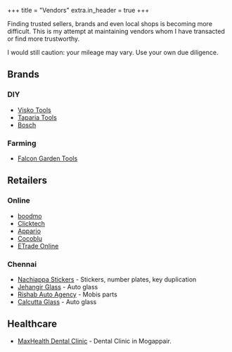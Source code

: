+++
title = "Vendors"
extra.in_header = true
+++

Finding trusted sellers, brands and even local shops is becoming more difficult.
This is my attempt at maintaining vendors whom I have transacted or find more
trustworthy.

I would still caution: your mileage may vary. Use your own due diligence.

## Brands
### DIY
* [Visko Tools](https://www.amazon.in/stores/ViskoTools/Homepage/page/AD0445EC-669F-43E5-B85D-9F635EF225C6?=&_encoding=UTF8&tag=arunkd1305-21&linkCode=ur2&linkId=d24bc7771ed915a9bfdd8bfe1f51decd&camp=3638&creative=24630&ref_=cm_sw_r_cp_ud_ast_store_CVAPZ4T94Z4KTNH1T7G2)
* [Taparia Tools](https://www.amazon.in/s?k=Taparia)
* [Bosch](https://www.amazon.in/stores/Bosch/page/0E93D3A1-983B-4070-A62B-7252FAE13372)
### Farming
* [Falcon Garden Tools](https://www.amazon.in/stores/FALCON/Homepage/page/1BE547AA-D59D-462D-AD7F-D86E28889179?ref_=cm_sw_r_cp_ud_ast_store_2EQ4ZA7Q8Y9KF5P3VG2Y)


## Retailers
### Online
* [boodmo](https://boodmo.com/)
* [Clicktech](https://www.amazon.in/l/27943762031?ie=UTF8&marketplaceID=A21TJRUUN4KGV&me=AH017Z3M1ZJ3T)
* [Appario](https://www.amazon.in/l/27943762031?ie=UTF8&marketplaceID=A21TJRUUN4KGV&me=A14CZOWI0VEHLG)
* [Cocoblu](https://www.amazon.in/l/27943762031?ie=UTF8&marketplaceID=A21TJRUUN4KGV&me=A1WYWER0W24N8S)
* [ETrade Online](https://www.amazon.in/l/27943762031?ie=UTF8&marketplaceID=A21TJRUUN4KGV&me=A2AL6IVND0I91F)
### Chennai
* [Nachiappa Stickers](https://maps.app.goo.gl/net8JSx45uy2g2oh9) - Stickers, number plates, key duplication
* [Jehangir Glass](https://maps.app.goo.gl/8CaK88WvvdiqYCA36) - Auto glass
* [Rishab Auto Agency](https://maps.app.goo.gl/6sn6RYT3EsKtuVfg8) - Mobis parts
* [Calcutta Glass](https://maps.app.goo.gl/teqzKfjepef7NBeJ7) - Auto glass

## Healthcare
* [MaxHealth Dental Clinic](https://maps.app.goo.gl/rhLJ83CKqF6TyGYz7) - Dental Clinic in Mogappair.